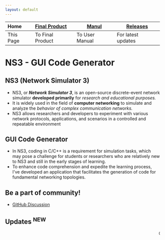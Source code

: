 ```yaml
---
layout: default
---
```


| Home      | [Final Product](./appImages.html) | [Manul](./manual.html) | [Releases](./releases.html) |
|:----------|:----------------------------------|------------------------|-----------------------------|
| This Page | To Final Product                  | To User Manual         | For latest updates          |

# NS3 - GUI Code Generator

## NS3 (Network Simulator 3)
- NS3, or **_Network Simulator 3_**, is an open-source discrete-event network simulator **developed primarily** for _research 
  and educational purposes._ 
- It is widely used in the field of **computer networking** to simulate and analyze the _behavior 
  of complex communication networks._ 
- NS3 allows researchers and developers to experiment with various network protocols, 
  applications, and scenarios in a controlled and repeatable environment

## GUI Code Generator
- In NS3, coding in C/C++ is a requirement for simulation tasks, which may pose a challenge for students or researchers
  who are relatively new to NS3 and still in the early stages of learning.
- To enhance code comprehension and expedite the learning process, I've developed an application that facilitates the generation of code for fundamental networking topologies.

## Be a part of community!
- [GitHub Discussion](https://github.com/HenilMistry/NS3-GUI-HELPER/discussions)

## Updates <sup>NEW</sup>
<marquee direction="left" height="100px">
  Checkout <a href="https://github.com/NetworkingDevs/NS3-GUI-HELPER/releases/tag/v1.0.0"> Latest Release v1.1.0 </a>! The First Major Update!! &nbsp;&nbsp;&nbsp;&nbsp;&nbsp; | &nbsp;&nbsp;&nbsp;&nbsp;&nbsp; Working on feature update. Throw your ides <a href="https://github.com/NetworkingDevs/NS3-GUI-HELPER/discussions/10">here</a>! &nbsp;&nbsp;&nbsp;&nbsp;&nbsp; | &nbsp;&nbsp;&nbsp;&nbsp;&nbsp; Your chance to be a maintainer to this repository! <a href="https://github.com/NetworkingDevs/NS3-GUI-HELPER/discussions/7">Checkout here</a>! &nbsp;&nbsp;&nbsp;&nbsp; | &nbsp;&nbsp;&nbsp;&nbsp;&nbsp; User Manual Has Been Released For Version 1.1.0 Checkout the <a hreft="./manual.html">Manual Section</a>! 
</marquee>